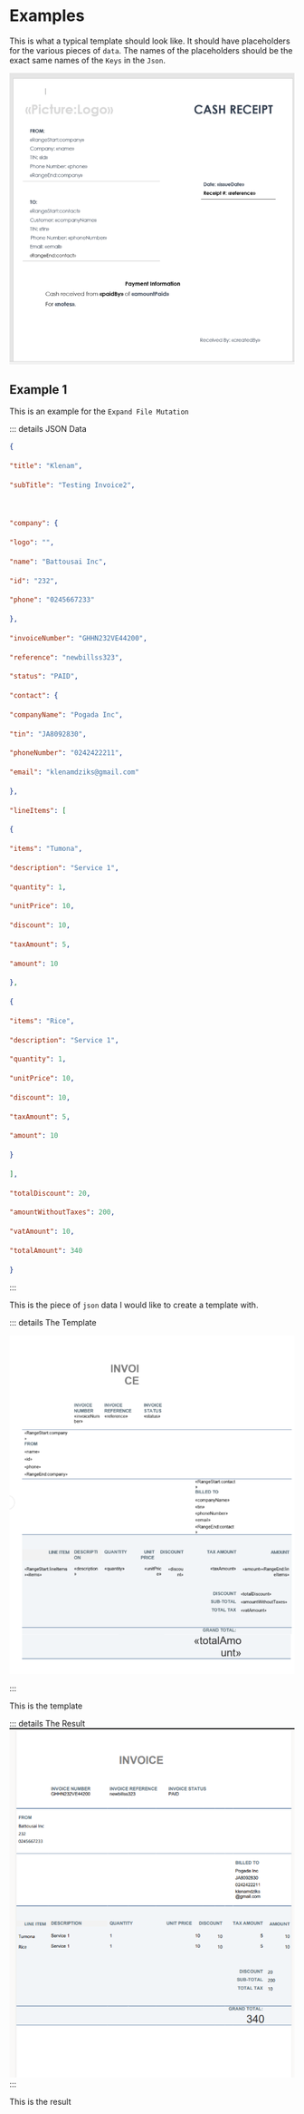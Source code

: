 # Examples

This is what a typical template should look like.
It should have placeholders for the various pieces of `data`.
The names of the placeholders should be the exact same names of the `Keys` in the `Json`.

<p>
    <img src ="../pics/receipt.png" alt="image">
</p>

## Example 1

This is an example for the `Expand File Mutation`

::: details  JSON Data
```json
{

"title": "Klenam",

"subTitle": "Testing Invoice2",

 

"company": {

"logo": "",

"name": "Battousai Inc",

"id": "232",

"phone": "0245667233"

},

"invoiceNumber": "GHHN232VE44200",

"reference": "newbillss323",

"status": "PAID",

"contact": {

"companyName": "Pogada Inc",

"tin": "JA8092830",

"phoneNumber": "0242422211",

"email": "klenamdziks@gmail.com"

},

"lineItems": [

{

"items": "Tumona",

"description": "Service 1",

"quantity": 1,

"unitPrice": 10,

"discount": 10,

"taxAmount": 5,

"amount": 10

},

{

"items": "Rice",

"description": "Service 1",

"quantity": 1,

"unitPrice": 10,

"discount": 10,

"taxAmount": 5,

"amount": 10

}

],

"totalDiscount": 20,

"amountWithoutTaxes": 200,

"vatAmount": 10,

"totalAmount": 340

}

```
:::

This is the piece of `json` data I would like to create a template with.


::: details The Template

<img src="../pics/input1.png"/>

:::

This is the template 

::: details The Result
<img src="../pics/output1.png"/>
:::

This is the result 